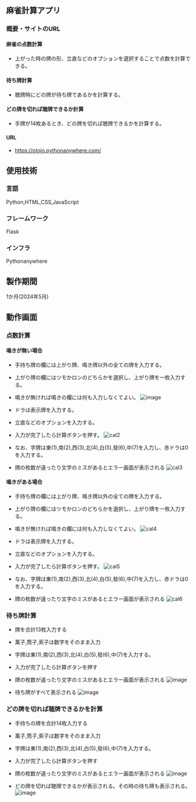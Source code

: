 ## 麻雀計算アプリ

### 概要・サイトのURL
#### 麻雀の点数計算
* 上がった時の牌の形、立直などのオプションを選択することで点数を計算できる。
#### 待ち牌計算
* 聴牌時にどの牌が待ち牌であるかを計算する。
#### どの牌を切れば聴牌できるか計算
* 手牌が14枚あるとき、どの牌を切れば聴牌できるかを計算する。
#### URL
* https://otojo.pythonanywhere.com/

## 使用技術


### 言語
Python,HTML,CSS,JavaScript

### フレームワーク
Flask

### インフラ
Pythonanywhere

## 製作期間
1か月(2024年5月)

## 動作画面

### 点数計算









#### 鳴きが無い場合

* 手持ち牌の欄には上がり牌、鳴き牌以外の全ての牌を入力する。
* 上がり牌の欄にはツモかロンのどちらかを選択し、上がり牌を一枚入力する。
* 鳴きが無ければ鳴きの欄には何も入力しなくてよい。
![image](https://github.com/Ryosuke0425/mahjong_wait_tile/assets/168053509/784f3ed8-43b6-4304-a905-78cdb538bfce)

* ドラは表示牌を入力する。
* 立直などのオプションを入力する。
* 入力が完了したら計算ボタンを押す。
![cal2](https://github.com/Ryosuke0425/mahjong_wait_tile/assets/168053509/b7c70b4f-6a6a-46dd-8a3e-f32a76a437de)

* なお、字牌は東(1),南(2),西(3),北(4),白(5),發(6),中(7)を入力し、赤ドラは0を入力する。
* 牌の枚数が違ったり文字のミスがあるとエラー画面が表示される
![cal3](https://github.com/Ryosuke0425/mahjong_wait_tile/assets/168053509/8d194b86-d994-4c78-905c-f36e5effce18)

#### 鳴きがある場合
* 手持ち牌の欄には上がり牌、鳴き牌以外の全ての牌を入力する。
* 上がり牌の欄にはツモかロンのどちらかを選択し、上がり牌を一枚入力する。
* 鳴きが無ければ鳴きの欄には何も入力しなくてよい。
![cal4](https://github.com/Ryosuke0425/mahjong_wait_tile/assets/168053509/76c12cd0-1564-4c71-9fda-5fada78c0686)



* ドラは表示牌を入力する。
* 立直などのオプションを入力する。
* 入力が完了したら計算ボタンを押す。
![cal5](https://github.com/Ryosuke0425/mahjong_wait_tile/assets/168053509/6db374c0-014c-4a7b-ad4e-a08ee6a2387d)


* なお、字牌は東(1),南(2),西(3),北(4),白(5),發(6),中(7)を入力し、赤ドラは0を入力する。
* 牌の枚数が違ったり文字のミスがあるとエラー画面が表示される
![cal6](https://github.com/Ryosuke0425/mahjong_wait_tile/assets/168053509/f288f94c-5ff3-4bd5-b75e-36434fc2354f)





### 待ち牌計算

* 牌を合計13枚入力する
* 萬子,筒子,索子は数字をそのまま入力
* 字牌は東(1),南(2),西(3),北(4),白(5),發(6),中(7)を入力する。
* 入力が完了したら計算ボタンを押す
* 牌の枚数が違ったり文字のミスがあるとエラー画面が表示される
![image](https://github.com/Ryosuke0425/mahjong_wait_tile/assets/168053509/bdb7d987-23c7-4c2c-b4fd-128b6bb1df87)




* 待ち牌がすべて表示される
![image](https://github.com/Ryosuke0425/mahjong_wait_tile/assets/168053509/d5fbb949-0108-46b3-a20c-50f91d9085b8)





### どの牌を切れば聴牌できるかを計算



* 手持ちの牌を合計14枚入力する
* 萬子,筒子,索子は数字をそのまま入力
* 字牌は東(1),南(2),西(3),北(4),白(5),發(6),中(7)を入力する。
* 入力が完了したら計算ボタンを押す
* 牌の枚数が違ったり文字のミスがあるとエラー画面が表示される
![image](https://github.com/Ryosuke0425/mahjong_wait_tile/assets/168053509/3293c72c-41a7-409c-9609-00f85d586cd2)



* どの牌を切れば聴牌できるかが表示される。その時の待ち牌も表示される。
![image](https://github.com/Ryosuke0425/mahjong_wait_tile/assets/168053509/b0f9c02a-92f4-422e-b021-9e94a483dfac)








